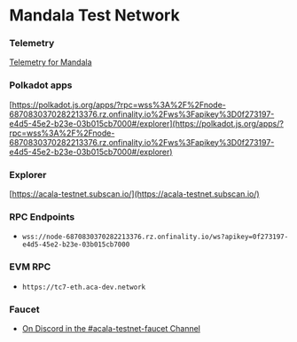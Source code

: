 # Mandala Test Network

### Telemetry

[Telemetry for Mandala](https://telemetry.polkadot.io/#list/0x5c562e6300954998233c9a40b6b86f3028977e6d32d0da1af207738d19f98c1b)

### Polkadot apps

[https://polkadot.js.org/apps/?rpc=wss%3A%2F%2Fnode-6870830370282213376.rz.onfinality.io%2Fws%3Fapikey%3D0f273197-e4d5-45e2-b23e-03b015cb7000#/explorer](https://polkadot.js.org/apps/?rpc=wss%3A%2F%2Fnode-6870830370282213376.rz.onfinality.io%2Fws%3Fapikey%3D0f273197-e4d5-45e2-b23e-03b015cb7000#/explorer)

### Explorer

[https://acala-testnet.subscan.io/](https://acala-testnet.subscan.io/)

### RPC Endpoints

* `wss://node-6870830370282213376.rz.onfinality.io/ws?apikey=0f273197-e4d5-45e2-b23e-03b015cb7000`

### EVM RPC 

* `https://tc7-eth.aca-dev.network`

### Faucet

* [On Discord in the #acala-testnet-faucet Channel](https://discord.gg/eEhnhw8uav)
